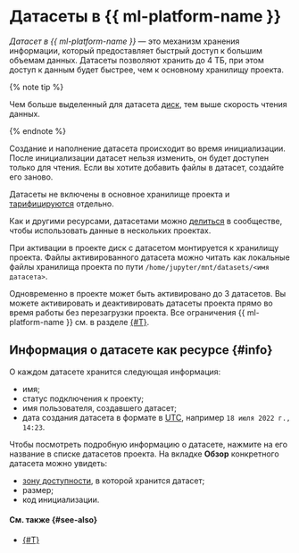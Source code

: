 # Датасеты в {{ ml-platform-name }}

_Датасет в {{ ml-platform-name }}_ — это механизм хранения информации, который предоставляет быстрый доступ к большим объемам данных. Датасеты позволяют хранить до 4 ТБ, при этом доступ к данным будет быстрее, чем к основному хранилищу проекта.

{% note tip %}

Чем больше выделенный для датасета [диск](../../compute/concepts/disk.md), тем выше скорость чтения данных.

{% endnote %}

Создание и наполнение датасета происходит во время инициализации. После инициализации датасет нельзя изменить, он будет доступен только для чтения. Если вы хотите добавить файлы в датасет, создайте его заново.

Датасеты не включены в основное хранилище проекта и [тарифицируются](../pricing.md#prices-datasets) отдельно.

Как и другими ресурсами, датасетами можно [делиться](../operations/data/dataset.md#share) в сообществе, чтобы использовать данные в нескольких проектах.

При активации в проекте диск с датасетом монтируется к хранилищу проекта. Файлы активированного датасета можно читать как локальные файлы хранилища проекта по пути `/home/jupyter/mnt/datasets/<имя датасета>`.

Одновременно в проекте может быть активировано до 3 датасетов. Вы можете активировать и деактивировать датасеты проекта прямо во время работы без перезагрузки проекта. Все ограничения {{ ml-platform-name }} см. в разделе [{#T}](limits.md).

## Информация о датасете как ресурсе {#info}

О каждом датасете хранится следующая информация:

* имя;
* статус подключения к проекту;
* имя пользователя, создавшего датасет;
* дата создания датасета в формате в [UTC](https://ru.wikipedia.org/wiki/Всемирное_координированное_время), например `18 июля 2022 г., 14:23`.

Чтобы посмотреть подробную информацию о датасете, нажмите на его название в списке датасетов проекта. На вкладке **Обзор** конкретного датасета можно увидеть:

* [зону доступности](../../overview/concepts/geo-scope.md), в которой хранится датасет;
* размер;
* код инициализации.

#### См. также {#see-also}

* [{#T}](../operations/data/dataset.md)
